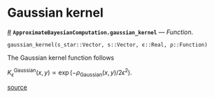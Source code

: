 
<a id='Gaussian-kernel-1'></a>

# Gaussian kernel

<a id='ApproximateBayesianComputation.gaussian_kernel' href='#ApproximateBayesianComputation.gaussian_kernel'>#</a>
**`ApproximateBayesianComputation.gaussian_kernel`** &mdash; *Function*.



```
gaussian_kernel(s_star::Vector, s::Vector, ϵ::Real, ρ::Function)
```

The Gaussian kernel function follows

$K^{\text{Gaussian}}_{\epsilon}(x,y) \propto \exp(-\rho_{\text{Gaussian}}(x,y)/2\epsilon^2).$


<a target='_blank' href='https://github.com/SamuelWiqvist/ApproximateBayesianComputation.jl/blob/f39fb4d489dbf9adefa5fe467339f80e3aa7837c/src\kernels.jl#L25' class='documenter-source'>source</a><br>

